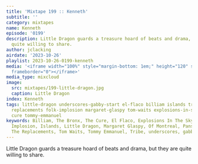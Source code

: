 ```yaml
---
title: 'Mixtape 199 :: Kenneth'
subtitle: ''
category: mixtapes
name: Kenneth
episode: '0199'
description: Little Dragon guards a treasure hoard of beats and drama, but they are
  quite willing to share.
author: jclacking
airdate: '2023-10-26'
playlist: 2023-10-26-0199-kenneth
media: '<iframe width="100%" style="margin-bottom: 1em;" height="120" src="https://www.mixcloud.com/widget/iframe/?feed=%2Flouderthanwar%2Fthe-mixtape-199-kenneth-2023-10-26%2F&hide_artwork=1&hide_cover=1&light=1"
  frameborder="0"></iframe>'
media_type: mixcloud
image:
  src: mixtapes/199-little-dragon.jpg
  caption: Little Dragon
index: Kenneth
tags: little-dragon underscores-gabby-start el-flaco billiam islands tribe pansy-division
  replacements folk-implosion margaret-glaspy tom-waits explosions-in-sky bronx of-montreal
  cure tommy-emmanuel
keywords: Billiam, The Bronx, The Cure, El Flaco, Explosions In The Sky, The Folk
  Implosion, Islands, Little Dragon, Margaret Glaspy, Of Montreal, Pansy Division,
  The Replacements, Tom Waits, Tommy Emmanuel, Tribe, underscores, gabby start
---
```

Little Dragon guards a treasure hoard of beats and drama, but they are quite willing to share.
